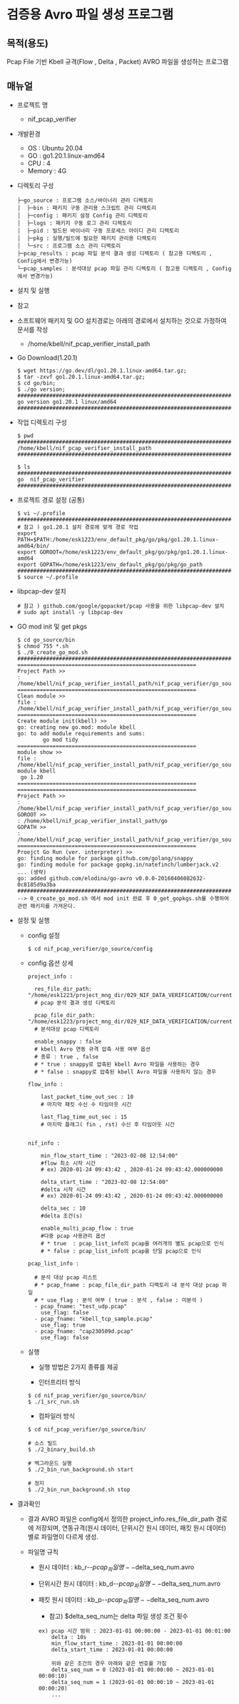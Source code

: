 # 검증용 Avro 파일 생성 프로그램

## 목적(용도)
Pcap File 기반 Kbell 규격(Flow , Delta , Packet) AVRO 파일을 생성하는 프로그램

## 매뉴얼

- 프로젝트 명
  * nif_pcap_verifier
  
- 개발환경

  * OS : Ubuntu 20.04
  * GO : go1.20.1.linux-amd64
  * CPU : 4
  * Memory : 4G

- 디렉토리 구성
  ```
  ├─go_source : 프로그램 소스/바이너리 관리 디렉토리
  │  ├─bin : 패키지 구동 관리용 스크립트 관리 디렉토리
  │  ├─config : 패키지 설정 Config 관리 디렉토리
  │  ├─logs : 패키지 구동 로그 관리 디렉토리
  │  ├─pid : 빌드된 바이너리 구동 프로세스 아이디 관리 디렉토리
  │  ├─pkg : 실행/빌드에 필요한 패키지 관리용 디렉토리
  │  └─src : 프로그램 소스 관리 디렉토리
  ├─pcap_results : pcap 파일 분석 결과 생성 디렉토리 ( 참고용 디렉토리 , Config에서 변경가능)  
  └─pcap_samples : 분석대상 pcap 파일 관리 디렉토리 ( 참고용 디렉토리 , Config에서 변경가능)
  ```
  
- 설치 및 실행
  
 - 참고
  - 소프트웨어 패키지 및 GO 설치경로는 아래의 경로에서 설치하는 것으로 가정하여 문서를 작성
    
    -  /home/kbell/nif_pcap_verifier_install_path
      
  -   Go Download(1.20.1)
      ```
      $ wget https://go.dev/dl/go1.20.1.linux-amd64.tar.gz;
      $ tar -zxvf go1.20.1.linux-amd64.tar.gz;
      $ cd go/bin;
      $ ./go version;
      ######################################################################################################
      go version go1.20.1 linux/amd64
      ######################################################################################################
      ```

  -   작업 디렉토리 구성
      ```
      $ pwd
      ######################################################################################################
      /home/kbell/nif_pcap_verifier_install_path
      ######################################################################################################
    
      $ ls
      ######################################################################################################
      go  nif_pcap_verifier
      ######################################################################################################
      ```

  -   프로젝트 경로 설정 (공통)
      ```
      $ vi ~/.profile
      ######################################################################################################
      # 참고 ) go1.20.1 설치 경로에 맞게 경로 작업
      export PATH=$PATH:/home/esk1223/env_default_pkg/go/pkg/go1.20.1.linux-amd64/bin/ 
      export GOROOT=/home/esk1223/env_default_pkg/go/pkg/go1.20.1.linux-amd64
      export GOPATH=/home/esk1223/env_default_pkg/go/pkg/go_path
      ######################################################################################################
      $ source ~/.profile
      ```

  -   libpcap-dev 설치      
      ```
      # 참고 ) github.com/google/gopacket/pcap 사용을 위한 libpcap-dev 설치
      # sudo apt install -y libpcap-dev
      ```

  -   GO mod init 및 get pkgs     
      ```
      $ cd go_source/bin
      $ chmod 755 *.sh
      $ ./0_create_go_mod.sh
      ######################################################################################################
      ========================================================
      Project Path >>
      : /home/kbell/nif_pcap_verifier_install_path/nif_pcap_verifier/go_source
      ========================================================
      Clean module >>
      file :  /home/kbell/nif_pcap_verifier_install_path/nif_pcap_verifier/go_source/src/go.mod
      ========================================================
      Create module init(kbell) >>
      go: creating new go.mod: module kbell
      go: to add module requirements and sums:
              go mod tidy
      ========================================================
      module show >>
      file :  /home/kbell/nif_pcap_verifier_install_path/nif_pcap_verifier/go_source/src/go.mod
      module kbell
       go 1.20
      ========================================================
      ========================================================
      Project Path >>
      : /home/kbell/nif_pcap_verifier_install_path/nif_pcap_verifier/go_source
      GOROOT >>
      : /home/kbell/nif_pcap_verifier_install_path/go
      GOPATH >>
      : /home/kbell/nif_pcap_verifier_install_path/nif_pcap_verifier/go_source
      ========================================================
      Proejct Go Run (ver. interpreter) >>
      go: finding module for package github.com/golang/snappy
      go: finding module for package gopkg.in/natefinch/lumberjack.v2
      ... (생략)
      go: added github.com/elodina/go-avro v0.0.0-20160406082632-0c8185d9a3ba
      ######################################################################################################
      --> 0_create_go_mod.sh 에서 mod init 완료 후 0_get_gopkgs.sh를 수행하여 관련 패키지를 가져온다.
      ```
 
   - 설정 및 실행
 
     * config 설정
       ```
       $ cd nif_pcap_verifier/go_source/config
       ```
       
      * config 옵션 상세
        ```
        project_info :

          res_file_dir_path: "/home/esk1223/project_mng_dir/029_NIF_DATA_VERIFICATION/current_nif_project/nif_pcap_verifier/pcap_results"
          # pcap 분석 결과 생성 디렉토리

          pcap_file_dir_path: "/home/esk1223/project_mng_dir/029_NIF_DATA_VERIFICATION/current_nif_project/nif_pcap_verifier/pcap_samples"
          # 분석대상 pcap 디렉토리

          enable_snappy : false
          # kbell Avro 연동 규격 압축 사용 여부 옵션
          # 종류 : true , false
          # * true : snappy로 압축된 kbell Avro 파일을 사용하는 경우
          # * false : snappy로 압축된 kbell Avro 파일을 사용하지 않는 경우

        flow_info :

            last_packet_time_out_sec : 10
            # 마지막 패킷 수신 수 타임아웃 시간

            last_flag_time_out_sec : 15
            # 마지막 플래그( fin , rst) 수신 후 타임아웃 시간


        nif_info :

            min_flow_start_time : "2023-02-08 12:54:00"
            #flow 최소 시작 시간
            # ex) 2020-01-24 09:43:42 , 2020-01-24 09:43:42.000000000

            delta_start_time : "2023-02-08 12:54:00"
            #delta 시작 시간
            # ex) 2020-01-24 09:43:42 , 2020-01-24 09:43:42.000000000

            delta_sec : 10
            #delta 조건(s)

            enable_multi_pcap_flow : true
            #다중 pcap 사용관리 옵션
            # * true  : pcap_list_info의 pcap을 여러개의 별도 pcap으로 인식
            # * false : pcap_list_info의 pcap을 단일 pcap으로 인식

        pcap_list_info :

          # 분석 대상 pcap 리스트
          # * pcap_fname : pcap_file_dir_path 디렉토리 내 분석 대상 pcap 파일
          # * use_flag : 분석 여부 ( true : 분석 , false : 미분석 )
          - pcap_fname: "test_udp.pcap"
            use_flag: false
          - pcap_fname: "kbell_tcp_sample.pcap"
            use_flag: true
          - pcap_fname: "cap230509d.pcap"
            use_flag: false       
        ```

     * 실행
     
       *  실행 방법은 2가지 종류를 제공

       *  인터프리터 방식
       ```
       $ cd nif_pcap_verifier/go_source/bin/
       $ ./1_src_run.sh
       ```

       * 컴파일러 방식
       ```
       $ cd nif_pcap_verifier/go_source/bin/

       # 소스 빌드
       $ ./2_binary_build.sh

       # 백그라운드 실행
       $ ./2_bin_run_background.sh start

       # 정지
       $ ./2_bin_run_background.sh stop
       ```  
       
   * 결과확인
   
     * 결과 AVRO 파일은 config에서 정의한 project_info.res_file_dir_path 경로에 저장되며, 연동규격(원시 데이터, 단위시간 원시 데이터, 패킷 원시 데이터) 별로 파일명이 다르게 생성.

     * 파일명 규칙
       * 원시 데이터 : kb_r--$pcap_파일명--$delta_seq_num.avro
       * 단위시간 원시 데이터 : kb_d--$pcap_파일명--$delta_seq_num.avro
       * 패킷 원시 데이터 : kb_p--$pcap_파일명--$delta_seq_num.avro
    
         * 참고) $delta_seq_num는 delta 파일 생성 조건 횟수
         ```
         ex) pcap 시간 범위 : 2023-01-01 00:00:00 - 2023-01-01 00:01:00
             delta : 10s
             min_flow_start_time : 2023-01-01 00:00:00
             delta_start_time : 2023-01-01 00:00:00
             
             위와 같은 조건의 경우 아래와 같은 번호를 가짐
             delta_seq_num = 0 (2023-01-01 00:00:00 ~ 2023-01-01 00:00:10)
             delta_seq_num = 1 (2023-01-01 00:00:10 ~ 2023-01-01 00:00:20)
             ...
         ```
